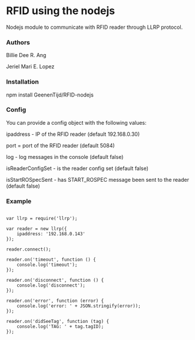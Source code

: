 RFID using the nodejs
==========

Nodejs module to communicate with RFID reader through LLRP protocol.

### Authors

Billie Dee R. Ang

Jeriel Mari E. Lopez

### Installation

npm install GeenenTijd/RFID-nodejs

### Config

You can provide a config object with the following values:

ipaddress - IP of the RFID reader (default 192.168.0.30) 

port = port of the RFID reader (default 5084)

log - log messages in the console (default false)

isReaderConfigSet - is the reader config set (default false)

isStartROSpecSent - has START_ROSPEC message been sent to the reader (default false)

### Example

```

var llrp = require('llrp');

var reader = new llrp({
	ipaddress: '192.168.0.143'
});

reader.connect();

reader.on('timeout', function () {
	console.log('timeout');
});

reader.on('disconnect', function () {
	console.log('disconnect');
});

reader.on('error', function (error) {
	console.log('error: ' + JSON.stringify(error));
});

reader.on('didSeeTag', function (tag) {
	console.log('TAG: ' + tag.tagID);
});

```
